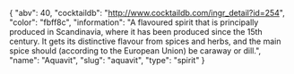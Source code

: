 {
    "abv": 40,
    "cocktaildb": "http://www.cocktaildb.com/ingr_detail?id=254",
    "color": "fbff8c",
    "information": "A flavoured spirit that is principally produced in Scandinavia, where it has been produced since the 15th century. It gets its distinctive flavour from spices and herbs, and the main spice should (according to the European Union) be caraway or dill.",
    "name": "Aquavit",
    "slug": "aquavit",
    "type": "spirit"
}